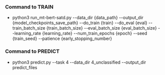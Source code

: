 ### Command to TRAIN 
<ul>
    <li> python3 run_mt-bert-satd.py --data_dir {data_path} --output_dir {model_checkpoints_save_path} --do_train {train} --do_eval {eval} --train_batch_size {train_batch_size} --eval_batch_size {eval_batch_size} --learning_rate {learning_rate} --num_train_epochs {epoch} --seed {train_seed} --patience {early_stopping_number} </li>
</ul>

### Command to PREDICT 
<ul>
    <li> python3 predict.py --task 4 --data_dir 4_unclassified --output_dir predict_files </li>
</ul>